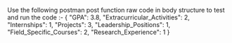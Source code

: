 Use the following postman post function raw code in body structure to test and run the code :- 
{
  "GPA": 3.8,
  "Extracurricular_Activities": 2,
  "Internships": 1,
  "Projects": 3,
  "Leadership_Positions": 1,
  "Field_Specific_Courses": 2,
  "Research_Experience": 1
}
